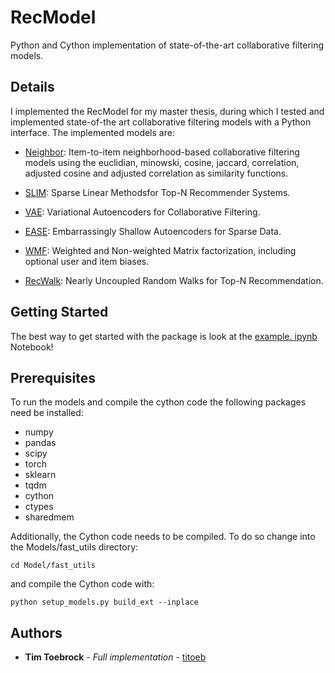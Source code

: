 # RecModel
Python and Cython implementation of state-of-the-art collaborative filtering models.

## Details
I implemented the RecModel for my master thesis, during which I tested and implemented state-of-the art collaborative filtering models with a Python interface. The implemented models are:

* [Neighbor](https://dl.acm.org/doi/10.1145/371920.372071): Item-to-item neighborhood-based collaborative filtering models using the euclidian, minowski, cosine, jaccard, correlation, adjusted cosine and adjusted correlation as similarity functions.

* [SLIM](https://dl.acm.org/doi/10.1109/ICDM.2011.134): Sparse Linear Methodsfor Top-N Recommender Systems.

* [VAE](https://dl.acm.org/doi/abs/10.1145/3178876.3186150): Variational Autoencoders for Collaborative Filtering.

* [EASE](https://dl.acm.org/doi/abs/10.1145/3308558.3313710): Embarrassingly Shallow Autoencoders for Sparse Data.

* [WMF](https://dl.acm.org/doi/10.1109/ICDM.2008.22): Weighted and Non-weighted Matrix factorization, including optional user and item biases.

* [RecWalk](https://dl.acm.org/doi/abs/10.1145/3289600.3291016): Nearly Uncoupled Random Walks for Top-N Recommendation.

## Getting Started
The best way to get started with the package is look at the [example. ipynb](example.ipynb) Notebook!

## Prerequisites
To run the models and compile the cython code the following packages need be installed:

* numpy
* pandas
* scipy
* torch
* sklearn
* tqdm
* cython
* ctypes
* sharedmem

Additionally, the Cython code needs to be compiled. To do so change into the Models/fast_utils directory:

```
cd Model/fast_utils
```

and compile the Cython code with:
```
python setup_models.py build_ext --inplace
```

## Authors

* **Tim Toebrock** - *Full implementation* - [titoeb](https://github.com/titoeb)




